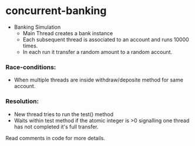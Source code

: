 # concurrent-banking
- Banking Simulation
  - Main Thread creates a bank instance
  - Each subsequent thread is associated to an account and runs 10000 times.
  - In each run it transfer a random amount to a random account.
 
### Race-conditions:
  - When multiple threads are inside withdraw/deposite method for same account.

### Resolution:
  - New thread tries to run the test() method
  - Waits within test method if the atomic integer is >0 signalling one thread has not completed it's full transfer.
  
Read comments in code for more details.
